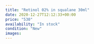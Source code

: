 ```yaml
---
title: "Retinol 02% in squalane 30ml"
date: 2020-12-27T12:12:33+00:00
price: "530"
availability: "In stock"
condition: "New"
images:
---
```


